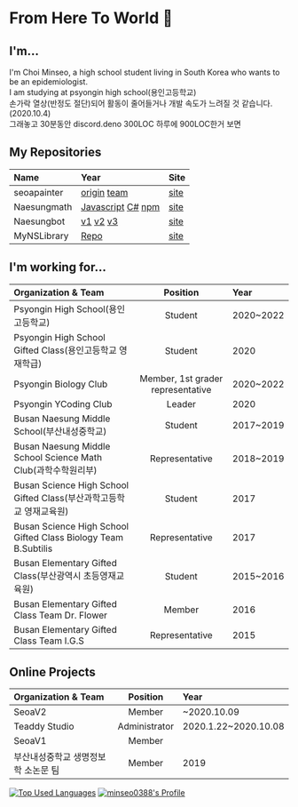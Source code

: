 # From Here To World 👋
## I'm...
I'm Choi Minseo, a high school student living in South Korea who wants to be an epidemiologist.\
I am studying at psyongin high school(용인고등학교)\
손가락 열상(반정도 절단)되어 활동이 줄어들거나 개발 속도가 느려질 것 같습니다.(2020.10.4)\
그래놓고 30분동안 discord.deno 300LOC 하루에 900LOC한거 보면
## My Repositories
| Name | Year | Site |
|:-------------------- |:-------- |:-------- |
| seoapainter | [origin](https://github.com/minseo0388/seoapainter) [team](https://github.com/seoaapp/seoapainter) | [site](https://seoa.ga)
| Naesungmath | [Javascript](https://github.com/minseo0388/Naesungmath) [C#](https://github.com/minseo0388/naesungmath-cs) [npm](https://npmjs.com/package/Naesungmath) | [site](https://mynslab.net/naesungmath)
| Naesungbot | [v1](https://github.com/minseo0388/Naesungbot-v1) [v2](https://github.com/minseo0388/Naesungbot-v2) [v3](https://github.com/minseo0388/Naesungbot-v3)| [site](https://github.com/minseo0388/NaesungbotPage)
| MyNSLibrary | [Repo](https://github.com/minseo0388/naesunglibrary) | [site](https://mynslab.net/library)
## I'm working for...
| Organization & Team  | Position | Year                                                                                 |
|:-------------------- |:--------:|:------ |
| Psyongin High School(용인고등학교)     | Student | 2020~2022
| Psyongin High School Gifted Class(용인고등학교 영재학급) | Student | 2020
| Psyongin Biology Club | Member, 1st grader representative | 2020~2022
| Psyongin YCoding Club | Leader | 2020
| Busan Naesung Middle School(부산내성중학교) | Student | 2017~2019
| Busan Naesung Middle School Science Math Club(과학수학원리부) | Representative | 2018~2019
| Busan Science High School Gifted Class(부산과학고등학교 영재교육원) | Student | 2017
| Busan Science High School Gifted Class Biology Team B.Subtilis | Representative | 2017
| Busan Elementary Gifted Class(부산광역시 초등영재교육원) | Student | 2015~2016
| Busan Elementary Gifted Class Team Dr. Flower | Member | 2016
| Busan Elementary Gifted Class Team I.G.S | Representative | 2015
## Online Projects
| Organization & Team | Position | Year
|:-------------------- |:--------:|:------ |
| SeoaV2 | Member | ~2020.10.09
| Teaddy Studio | Administrator | 2020.1.22~2020.10.08
| SeoaV1 | Member | 
| 부산내성중학교 생명정보학 소논문 팀 | Member | 2019

[![Top Used Languages](https://github-readme-stats.vercel.app/api/top-langs/?username=minseo0388&hide_border=true)](https://github.com/minseo0388)
[![minseo0388's Profile](https://github-readme-stats.vercel.app/api?username=minseo0388&show_icons=true&hide_border=true)](https://github.com/minseo0388)
